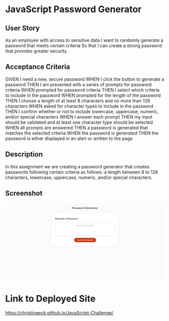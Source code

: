 # JavaScript Password Generator

## User Story

As an employee with access to sensitive data
I want to randomly generate a password that meets certain criteria
So that I can create a strong password that provides greater security

## Acceptance Criteria

GIVEN I need a new, secure password
WHEN I click the button to generate a password
THEN I am presented with a series of prompts for password criteria
WHEN prompted for password criteria
THEN I select which criteria to include in the password
WHEN prompted for the length of the password
THEN I choose a length of at least 8 characters and no more than 128 characters
WHEN asked for character types to include in the password
THEN I confirm whether or not to include lowercase, uppercase, numeric, and/or special characters
WHEN I answer each prompt
THEN my input should be validated and at least one character type should be selected
WHEN all prompts are answered
THEN a password is generated that matches the selected criteria
WHEN the password is generated
THEN the password is either displayed in an alert or written to the page

## Description

In this assignment we are creating a password generator that creates passwords following certain criteria as follows: a length between 8 to 128 characters, lowercase, uppercase, numeric, and/or special characters.

## Screenshot 

![Alt text](./assets/Images/Screenshot.jpg)

# Link to Deployed Site

https://christinaecb.github.io/JavaScript-Challenge/